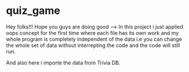 # quiz_game

Hey folks!!! 
Hope you guys are doing good --> In this project i just applied oops concept for the first time where each file has its own work and my whole program
is completely independent of the data i.e you can change the whole set of data without interrepting the code and the code will still run.

And also here i importe the data from Trivia DB.
